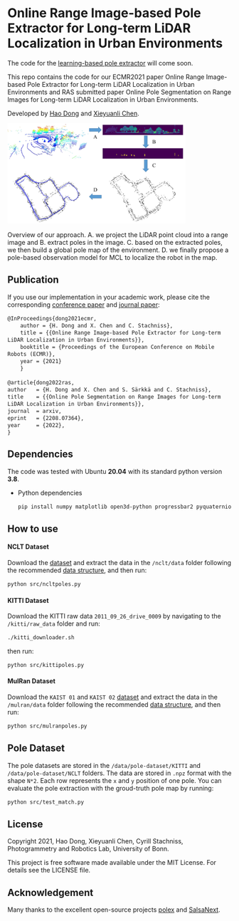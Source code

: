 # Online Range Image-based Pole Extractor for Long-term LiDAR Localization in Urban Environments

The code for the [learning-based pole extractor](https://arxiv.org/abs/2208.07364) will come soon.

This repo contains the code for our ECMR2021 paper Online Range Image-based Pole Extractor for Long-term LiDAR Localization in Urban Environments and RAS submitted paper Online Pole Segmentation on Range Images for Long-term LiDAR Localization in Urban Environments.

Developed by [Hao Dong](https://sites.google.com/view/dong-hao/) and [Xieyuanli Chen](https://www.ipb.uni-bonn.de/people/xieyuanli-chen/). 


<img src="data/figs/system.jpg" width="400">

Overview of our approach. A. we project the LiDAR point cloud into a range image and B. extract poles in the image. C. based on the extracted poles, we then build a global pole map of the environment. D. we finally propose a pole-based observation model for MCL to localize the robot in the map.


## Publication
If you use our implementation in your academic work, please cite the corresponding [conference paper](https://www.ipb.uni-bonn.de/wp-content/papercite-data/pdf/dong2021ecmr.pdf) and [journal paper](https://arxiv.org/abs/2208.07364):
    
	@InProceedings{dong2021ecmr,
        author = {H. Dong and X. Chen and C. Stachniss},
        title = {{Online Range Image-based Pole Extractor for Long-term LiDAR Localization in Urban Environments}},
        booktitle = {Proceedings of the European Conference on Mobile Robots (ECMR)},
        year = {2021}
        }
    
	@article{dong2022ras,
	author   = {H. Dong and X. Chen and S. Särkkä and C. Stachniss},
	title    = {{Online Pole Segmentation on Range Images for Long-term LiDAR Localization in Urban Environments}},
	journal  = arxiv,
	eprint   = {2208.07364},
	year     = {2022},
	}

## Dependencies

The code was tested with Ubuntu **20.04** with its standard python version **3.8**.

- Python dependencies

  ```bash
  pip install numpy matplotlib open3d-python progressbar2 pyquaternion transforms3d scipy scikit-image networkx numba arrow pykitti
  ```


## How to use

#### NCLT Dataset
Download the [dataset](http://robots.engin.umich.edu/nclt/) and extract the data in the `/nclt/data` folder following the recommended [data structure](nclt/README.md), and then run:
  ```bash
  python src/ncltpoles.py
  ```

#### KITTI Dataset
Download the KITTI raw data `2011_09_26_drive_0009` by navigating to the `/kitti/raw_data` folder and run:
  ```bash
  ./kitti_downloader.sh
  ```
then run:
  ```bash
  python src/kittipoles.py
  ```

#### MulRan Dataset
Download the `KAIST 01` and `KAIST 02` [dataset](https://sites.google.com/view/mulran-pr/download) and extract the data in the `/mulran/data` folder following the recommended [data structure](mulran/README.md), and then run:
  ```bash
  python src/mulranpoles.py
  ```

## Pole Dataset
The pole datasets are stored in the `/data/pole-dataset/KITTI` and `/data/pole-dataset/NCLT` folders. The data are stored in `.npz` format with the shape `N*2`. Each row represents the `x` and `y` position of one pole. You can evaluate the pole extraction with the groud-truth pole map by running:
  ```bash
  python src/test_match.py
  ```

## License

Copyright 2021, Hao Dong, Xieyuanli Chen, Cyrill Stachniss, Photogrammetry and Robotics Lab, University of Bonn.

This project is free software made available under the MIT License. For details see the LICENSE file.

## Acknowledgement

Many thanks to the excellent open-source projects [polex](https://github.com/acschaefer/polex) and [SalsaNext](https://github.com/TiagoCortinhal/SalsaNext).
